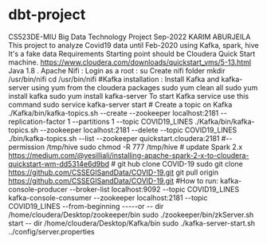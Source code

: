 # dbt-project
CS523DE-MIU Big Data Technology Project Sep-2022 KARIM ABURJEILA  This project to analyze Covid19 data until Feb-2020 using Kafka, spark, hive It's a fake data   Requirements Starting point should be Cloudera Quick Start machine. https://www.cloudera.com/downloads/quickstart_vms/5-13.html  Java 1.8 . Apache Nifi :  Login as a root : su Create nifi folder mkdir /usr/bin/nifi cd /usr/bin/nifi   #Kafka installation :  Install Kafka and kafka-server using yum from the cloudera packages sudo yum clean all sudo yum install kafka sudo yum install kafka-server To start Kafka service use this command sudo service kafka-server start    # Create a topic on Kafka ./Kafka/bin/kafka-topics.sh --create --zookeeper localhost:2181 --replication-factor 1 --partitions 1 --topic COVID19_LINES ./Kafka/bin/kafka-topics.sh --zookeeper localhost:2181 --delete --topic COVID19_LINES   ./bin/kafka-topics.sh --list --zookeeper quickstart.cloudera:2181   #-- permission /tmp/hive  sudo chmod -R 777 /tmp/hive   # update Spark 2.x https://medium.com/@yesilliali/installing-apache-spark-2-x-to-cloudera-quickstart-wm-dd5314e6d9bd   # git hub clone COVID-19 sudo git clone https://github.com/CSSEGISandData/COVID-19.git git pull origin https://github.com/CSSEGISandData/COVID-19.git   #How to run:  kafka-console-producer  --broker-list localhost:9092 --topic COVID19_LINES kafka-console-consumer --zookeeper localhost:2181 --topic COVID19_LINES --from-beginning  -----or  -- dir /home/cloudera/Desktop/zookeeper/bin  sudo ./zookeeper/bin/zkServer.sh start  -- dir  /home/cloudera/Desktop/Kafka/bin sudo ./kafka-server-start.sh ../config/server.properties 
